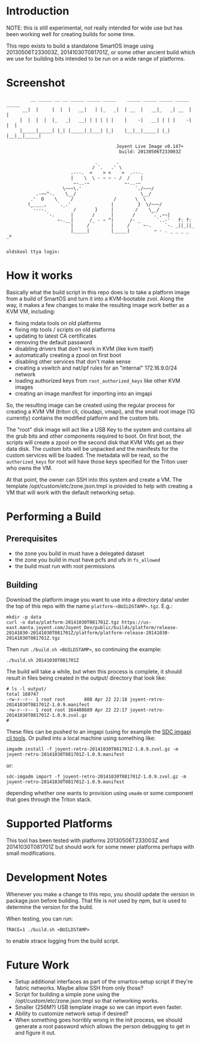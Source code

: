 # Introduction

NOTE: this is still experimental, not really intended for wide use but has been
working well for creating builds for some time.

This repo exists to build a standalone SmartOS image using 20130506T233003Z,
20141030T081701Z, or some other ancient build which we use for building bits
intended to be run on a wide range of platforms.

# Screenshot

```
         __ _____ __ __ _____ _____ _____    _____ _____ _____ _____ _____
      __|  |     |  |  |   __|   | |_   _|  | __  |   __|_   _| __  |     |
     |  |  |  |  |_   _|   __| | | | | |    |    -|   __| | | |    -|  |  |
     |_____|_____| |_| |_____|_|___| |_|    |__|__|_____| |_| |__|__|_____|

                                         Joyent Live Image v0.147+
                                          build: 20130506T233003Z

                                 .       .
                                / `.   .' \
                        .---.  <    > <    >  .---.
                        |    \  \ - ~ ~ - /  /    |
                         ~-..-~             ~-..-~
                     \~~~\.'                    `./~~~/
           .-~~^-.    \__/                        \__/
         .'  O    \     /               /       \  \
        (_____,    `._.'               |         }  \/~~~/
         `----.          /       }     |        /    \__/
               `-.      |       /      |       /      `. ,~~|
                   ~-.__|      /_ - ~ ^|      /- _      `..-'   f: f:
                        |     /        |     /     ~-.     `-. _||_||_
                        |_____|        |_____|         ~ - . _ _ _ _ _>


oldskool ttya login:
```

# How it works

Basically what the build script in this repo does is to take a platform image
from a build of SmartOS and turn it into a KVM-bootable zvol. Along the way, it
makes a few changes to make the resulting image work better as a KVM VM,
including:

 * fixing mdata tools on old platforms
 * fixing ntp tools / scripts on old platforms
 * updating to latest CA certificates
 * removing the default password
 * disabling drivers that don't work in KVM (like kvm itself)
 * automatically creating a zpool on first boot
 * disabling other services that don't make sense
 * creating a vswitch and nat/ipf rules for an "internal" 172.16.9.0/24 network
 * loading authorized keys from `root_authorized_keys` like other KVM images
 * creating an image manifest for importing into an imgapi

So, the resulting image can be created using the regular process for creating a
KVM VM (triton cli, cloudapi, vmapi), and the small root image (1G currently)
contains the modified platform and the custom bits.

The "root" disk image will act like a USB Key to the system and contains all the
grub bits and other components required to boot. On first boot, the scripts
will create a zpool on the second disk that KVM VMs get as their data disk. The
custom bits will be unpacked and the manifests for the custom services will be
loaded. The metadata will be read, so the `authorized_keys` for root will have
those keys specified for the Triton user who owns the VM.

At that point, the owner can SSH into this system and create a VM. The template
/opt/custom/etc/zone.json.tmpl is provided to help with creating a VM that will
work with the default networking setup.

# Performing a Build

## Prerequisites

 * the zone you build in must have a delegated dataset
 * the zone you build in must have pcfs and ufs in `fs_allowed`
 * the build must run with root permissions

## Building

Download the platform image you want to use into a directory data/ under the top
of this repo with the name `platform-<BUILDSTAMP>.tgz`. E.g.:

```
mkdir -p data
curl -o data/platform-20141030T081701Z.tgz https://us-east.manta.joyent.com/Joyent_Dev/public/builds/platform/release-20141030-20141030T081701Z/platform/platform-release-20141030-20141030T081701Z.tgz
```

Then run `./build.sh <BUILDSTAMP>`, so continuing the example:

```
./build.sh 20141030T081701Z
```

The build will take a while, but when this process is complete, it should result
in files being created in the output/ directory that look like:

```
# ls -l output/
total 160747
-rw-r--r-- 1 root root       808 Apr 22 22:18 joyent-retro-20141030T081701Z-1.0.9.manifest
-rw-r--r-- 1 root root 164408689 Apr 22 22:17 joyent-retro-20141030T081701Z-1.0.9.zvol.gz
#
```

These files can be pushed to an imgapi (using for example the [SDC imgapi cli
tools](https://github.com/joyent/sdc-imgapi-cli). Or pulled into a local machine
using something like:

```
imgadm install -f joyent-retro-20141030T081701Z-1.0.9.zvol.gz -m joyent-retro-20141030T081701Z-1.0.9.manifest
```

or:

```
sdc-imgadm import -f joyent-retro-20141030T081701Z-1.0.9.zvol.gz -m joyent-retro-20141030T081701Z-1.0.9.manifest
```

depending whether one wants to provision using `vmadm` or some component that
goes through the Triton stack.

# Supported Platforms

This tool has been tested with platforms 20130506T233003Z and 20141030T081701Z
but should work for some newer platforms perhaps with small modifications.

# Development Notes

Whenever you make a change to this repo, you should update the version in
package.json before building. That file is *not* used by npm, but is used to
determine the version for the build.

When testing, you can run:

```
TRACE=1 ./build.sh <BUILDSTAMP>
```

to enable xtrace logging from the build script.

# Future Work

 * Setup additional interfaces as part of the smartos-setup script if they're
   fabric networks. Maybe allow SSH from only those?
 * Script for building a simple zone using the /opt/custom/etc/zone.json.tmpl so
   that networking works.
 * Smaller (256M?) USB template image so we can import even faster.
 * Ability to customize network setup if desired?
 * When something goes horribly wrong in the init process, we should generate a
   root password which allows the person debugging to get in and figure it out.
